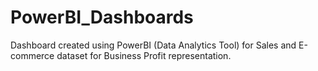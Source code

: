 # PowerBI_Dashboards
Dashboard created using PowerBI (Data Analytics Tool) for Sales and E-commerce dataset for Business Profit representation.
